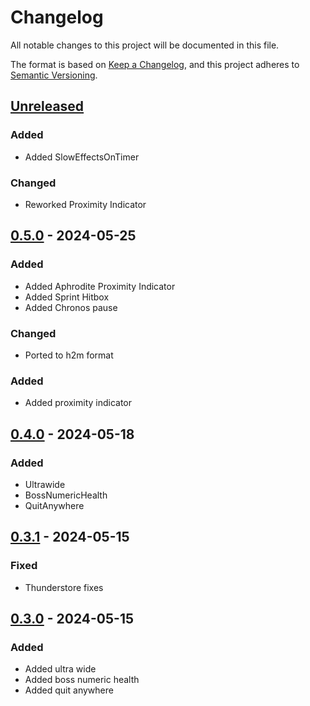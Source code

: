 # Changelog

All notable changes to this project will be documented in this file.

The format is based on [Keep a Changelog](https://keepachangelog.com/en/1.1.0/),
and this project adheres to [Semantic Versioning](https://semver.org/spec/v2.0.0.html).

## [Unreleased]

### Added

- Added SlowEffectsOnTimer

### Changed

- Reworked Proximity Indicator

## [0.5.0] - 2024-05-25

### Added

- Added Aphrodite Proximity Indicator
- Added Sprint Hitbox
- Added Chronos pause

### Changed

- Ported to h2m format

### Added

- Added proximity indicator

## [0.4.0] - 2024-05-18

### Added

- Ultrawide
- BossNumericHealth
- QuitAnywhere

## [0.3.1] - 2024-05-15

### Fixed

- Thunderstore fixes

## [0.3.0] - 2024-05-15

### Added

- Added ultra wide
- Added boss numeric health
- Added quit anywhere

[unreleased]: https://github.com/PonyWarrior/PonyQOL2/compare/0.5.0...HEAD
[0.5.0]: https://github.com/PonyWarrior/PonyQOL2/compare/0.4.0...0.5.0
[0.4.0]: https://github.com/PonyWarrior/PonyQOL2/compare/0.3.1...0.4.0
[0.3.1]: https://github.com/PonyWarrior/PonyQOL2/compare/0.3.0...0.3.1
[0.3.0]: https://github.com/PonyWarrior/PonyQOL2/compare/2a96ca09f6842bec08a55af7f5fc5653b4eb828a...0.3.0
